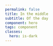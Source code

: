 ```yaml
---
permalink: false
title: In the middle
subtitle: Of the day
component: hero
tags: component
classes:
  hero: is-dark
---
```

